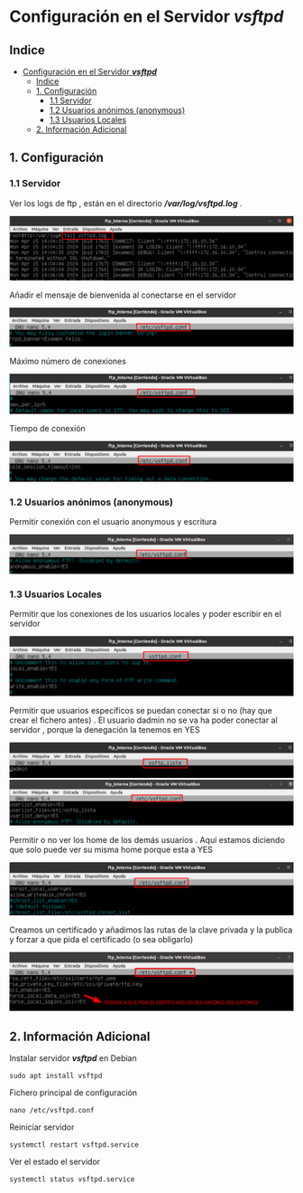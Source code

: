 # Configuración en el Servidor ***vsftpd***

## Indice 

- [Configuración en el Servidor ***vsftpd***](#configuración-en-el-servidor-vsftpd)
  - [Indice](#indice)
  - [1. Configuración](#1-configuración)
    - [1.1 Servidor](#11-servidor)
    - [1.2 Usuarios anónimos (anonymous)](#12-usuarios-anónimos-anonymous)
    - [1.3 Usuarios Locales](#13-usuarios-locales)
  - [2. Información Adicional](#2-información-adicional)


## 1. Configuración 

### 1.1 Servidor 

Ver los logs de ftp , están en el directorio ***/var/log/vsftpd.log*** . 

![Logs del Servidor](./img/vsftpd/logs_servidor.png)

Añadir el mensaje de bienvenida al conectarse en el servidor  

![Mensaje del Baner](./img/vsftpd/mensaje_baner.png)

Máximo número de conexiones  

![Maximo clientes](./img/vsftpd/maximo_clientes.png)

Tiempo de conexión

![Tiempo de conexion](./img/vsftpd/tiempo_conexion.png)

### 1.2 Usuarios anónimos (anonymous)

Permitir conexión con el usuario anonymous y escritura 

![Permitir usuarios anonymous](./img/vsftpd/conexiones_anonimas.png)

### 1.3 Usuarios Locales 

Permitir que los conexiones de los usuarios locales y poder escribir en el servidor 

![Conexiones a usuarios locales](./img/vsftpd/conexiones_locales.png)

Permitir que usuarios específicos se puedan conectar si o no (hay que crear el fichero antes) . El usuario dadmin no se va ha poder conectar al servidor , porque la denegación la tenemos en YES 

![Especificar lista de usuarios 1](./img/vsftpd/permitir_conexiones_1.png)
![Espercificar lista de usuarios 2](./img/vsftpd/permitir_conexiones_2.png)

Permitir o no ver los home de los demás usuarios . Aquí estamos diciendo que solo puede ver su misma home porque esta a YES 

![Home de Usuarios](./img/vsftpd/home_usuario.png)

Creamos un certificado y añadimos las rutas de la clave privada y la publica y forzar a que pida el certificado (o sea obligarlo)


![Añadir Certificado](./img/vsftpd/certificado.png)


## 2. Información Adicional

Instalar servidor ***vsftpd*** en Debian

~~~
sudo apt install vsftpd
~~~

Fichero principal de configuración

~~~
nano /etc/vsftpd.conf
~~~

Reiniciar servidor 

~~~
systemctl restart vsftpd.service
~~~

Ver el estado el servidor 

~~~
systemctl status vsftpd.service
~~~